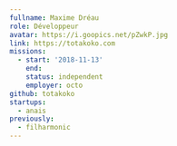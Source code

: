```yaml
---
fullname: Maxime Dréau
role: Développeur
avatar: https://i.goopics.net/pZwkP.jpg
link: https://totakoko.com
missions:
  - start: '2018-11-13'
    end:
    status: independent
    employer: octo
github: totakoko
startups:
  - anais
previously:
  - filharmonic
---
```

